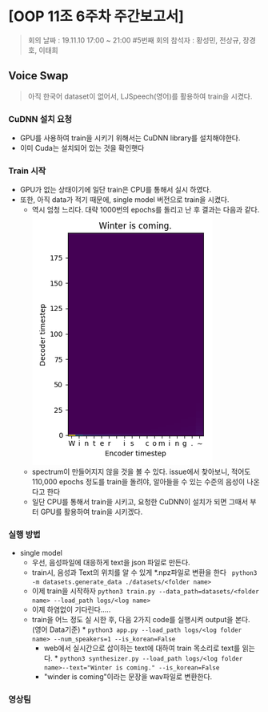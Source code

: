 
# [OOP 11조 6주차 주간보고서]
> 회의 날짜 : 19.11.10 17:00 ~ 21:00 #5번째 회의
> 참석자 : 황성민, 전상규, 장경호, 이태희
## Voice Swap
> 아직 한국어 dataset이 없어서, LJSpeech(영어)를 활용하여 train을 시켰다.
### CuDNN 설치 요청
* GPU를 사용하여 train을 시키기 위해서는 CuDNN library를 설치해야한다. 
* 이미 Cuda는 설치되어 있는 것을 확인햇다

### Train 시작
* GPU가 없는 상태이기에 일단 train은 CPU를 통해서 실시 하였다.
* 또한, 아직 data가 적기 때문에, single model 버전으로 train을 시켰다.
    * 역시 엄청 느리다. 대략 1000번의 epochs를 돌리고 난 후 결과는 다음과 같다.
    ![](../src/2019-11-10_17-16-16.manual.png)
    * spectrum이 만들어지지 않을 것을 볼 수 있다. issue에서 찾아보니, 적어도 110,000 epochs 정도를 train을 돌려야, 알아들을 수 있는 수준의 음성이 나온다고 한다
    * 일단 CPU를 통해서 train을 시키고, 요청한 CuDNN이 설치가 되면 그때서 부터 GPU를 활용하여 train을 시키겠다.

### 실행 방법
* single model
    *  우선, 음성파일에 대응하게 text을 json 파일로 만든다.
    * train시, 음성과  Text의 위치를 알 수 있게 *.npz파일로 변환을 한다
    `` python3 -m datasets.generate_data ./datasets/<folder name>``
    * 이제 train을 시작하자
    ``python3 train.py --data_path=datasets/<folder name> --load_path logs/<log name>``
    * 이제 하염없이 기다린다.....
    *  train을 어느 정도 실 시한 후, 다음 2가지 code를 실행시켜 output을 본다. (영어 Data기준)
      * ``python3 app.py --load_path logs/<log folder name> --num_speakers=1 --is_korean=False``
        * web에서 실시간으로 삽이하는 text에 대하여 train 목소리로 text를 읽는다.
      * ``python3 synthesizer.py --load_path logs/<log folder name>--text="Winter is coming." --is_korean=False``
        * "winder is coming"이라는 문장을 wav파일로 변환한다.


### 영상팀
